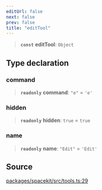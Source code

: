 ```yaml
---
editUrl: false
next: false
prev: false
title: "editTool"
---
```


> **`const`** **editTool**: `Object`

## Type declaration

### command

> **`readonly`** **command**: `"e"` = `'e'`

### hidden

> **`readonly`** **hidden**: `true` = `true`

### name

> **`readonly`** **name**: `"Edit"` = `'Edit'`

## Source

[packages/spacekit/src/tools.ts:29](https://github.com/nodenogg-in/alpha-p2p/blob/a4d5eff/packages/spacekit/src/tools.ts#L29)
